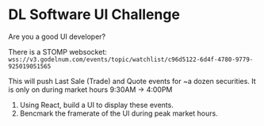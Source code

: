 # DL Software UI Challenge

Are you a good UI developer? 

There is a STOMP websocket: `wss://v3.godelnum.com/events/topic/watchlist/c96d5122-6d4f-4780-9779-925019051565`

This will push Last Sale (Trade) and Quote events for ~a dozen securities. It is only on during market hours 9:30AM -> 4:00PM

1. Using React, build a UI to display these events. 
2. Bencmark the framerate of the UI during peak market hours. 

